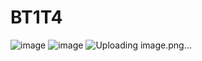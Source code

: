 # BT1T4

![image](https://github.com/user-attachments/assets/2772b780-2da6-4d47-bc60-c3966e0d3caf)
![image](https://github.com/user-attachments/assets/ec4b9c37-9db3-478c-83d3-3d137046a30b)
![Uploading image.png…]()


